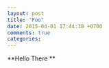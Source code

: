 ```yaml
---
layout: post
title: "Foo"
date: 2015-04-01 17:44:38 +0700
comments: true
categories: 
---
```

**Hello There **